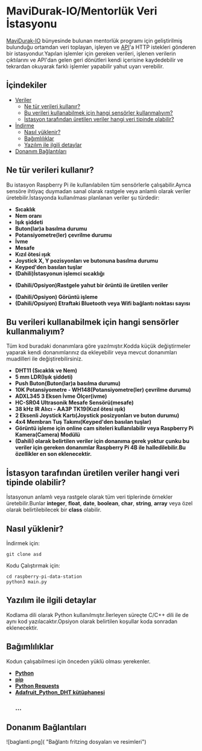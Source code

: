 # MaviDurak-IO/Mentorlük Veri İstasyonu
[MaviDurak-IO](https://kommunity.com/mavidurakio) bünyesinde bulunan mentorlük programı için geliştirilmiş bulunduğu ortamdan veri toplayan, işleyen ve [API](https://github.com/mavidurak/mentor-api)'a HTTP istekleri gönderen bir istasyondur.Yapılan işlemler için gereken verileri, işlenen verilerin çıktılarını ve API'dan gelen geri dönütleri kendi içerisine kaydedebilir ve tekrardan okuyarak farklı işlemler yapabilir yahut uyarı verebilir.

## İçindekiler
- [Veriler]()
  - [Ne tür verileri kullanır?](#ne-tür-verileri-kullanır)
  - [Bu verileri kullanabilmek için hangi sensörler kullanmalıyım?](#bu-verileri-kullanabilmek-için-hangi-sensörler-kullanmalıyım)
  - [İstasyon tarafından üretilen veriler hangi veri tipinde olabilir?](#i̇stasyon-tarafından-üretilen-veriler-hangi-veri-tipinde-olabilir)
- [İndirme]()
  - [Nasıl yüklenir?](#nasıl-yüklenir)
  - [Bağımlılıklar](#bağımlılıklar)
  - [Yazılım ile ilgili detaylar](#yazılım-ile-ilgili-detaylar)
- [Donanım Bağlantıları](#donanım-bağlantıları)

## Ne tür verileri kullanır?
Bu istasyon Raspberry Pi ile kullanılabilen tüm sensörlerle çalışabilir.Ayrıca sensöre ihtiyaç duymadan sanal olarak rastgele veya anlamlı olarak veriler üretebilir.İstasyonda kullanılması planlanan veriler şu türdedir:
+ **Sıcaklık**
+ **Nem oranı**
+ **Işık şiddeti**
+ **Buton(lar)a basılma durumu**
+ **Potansiyometre(ler) çevrilme durumu**
+ **İvme**
+ **Mesafe**
+ **Kızıl ötesi ışık**
+ **Joystick X, Y pozisyonları ve butonuna basılma durumu**
+ **Keyped'den basılan tuşlar**
+ **(Dahili)İstasyonun işlemci sıcaklığı**
* **(Dahili/Opsiyon)Rastgele yahut bir örüntü ile üretilen veriler**
+ **(Dahili/Opsiyon) Görüntü işleme**
+ **(Dahili/Opsiyon) Etraftaki Bluetooth veya Wifi bağlantı noktası sayısı**


## Bu verileri kullanabilmek için hangi sensörler kullanmalıyım?
Tüm kod buradaki donanımlara göre yazılmıştır.Kodda küçük değiştirmeler yaparak kendi donanımlarınız da ekleyebilir veya mevcut donanımları muadilleri ile değiştirebilirsiniz.
+ **DHT11 (Sıcaklık ve Nem)**
+ **5 mm LDR(Işık şiddeti)**
+ **Push Buton(Buton(lar)a basılma durumu)**
+ **10K Potansiyometre - WH148(Potansiyometre(ler) çevrilme durumu)**
+ **ADXL345 3 Eksen İvme Ölçer(ivme)**
+ **HC-SR04 Ultrasonik Mesafe Sensörü(mesafe)**
+ **38 kHz IR Alıcı - AA3P TK19(Kızıl ötesi ışık)**
+ **2 Eksenli Joystick Kartı(Joystick posizyonları ve buton durumu)**
+ **4x4 Membran Tuş Takımı(Keyped'den basılan tuşlar)**
+ **Görüntü işleme için online cam siteleri kullanılabilir veya Raspberry Pi Kamera(Camera) Modülü**
+ **(Dahili) olarak belirtilen veriler için donanıma gerek yoktur çunku bu veriler için gereken donanımlar Raspberry Pi 4B ile halledilebilir.Bu özellikler en son eklenecektir.**


## İstasyon tarafından üretilen veriler hangi veri tipinde olabilir?
İstasyonun anlamlı veya rastgele olarak tüm veri tiplerinde örnekler üretebilir.Bunlar **integer**, **float**, **date**, **boolean**, **char**, **string**, **array** veya özel olarak belirtilebilecek bir **class** olabilir.
 
 ## Nasıl yüklenir?
 İndirmek için:
 ``` 
 git clone asd
 ```
 Kodu Çalıştırmak için:
 ```
 cd raspberry-pi-data-station
 python3 main.py
 ```

## Yazılım ile ilgili detaylar
Kodlama dili olarak Python kullanılmıştır.İlerleyen süreçte C/C++ dili ile de aynı kod yazılacaktır.Opsiyon olarak belirtilen koşullar koda sonradan eklenecektir.


## Bağımlılıklar
Kodun çalışabilmesi için önceden yüklü olması yerekenler.
+ **[Python](https://www.python.org/)**
+ **[pip](https://www.python.org/)**
+ **[Python Requests](https://requests.readthedocs.io/en/master/)**
+ **[Adafruit_Python_DHT kütüphanesi](https://github.com/adafruit/Adafruit_Python_DHT)**
   ### ...
 
## Donanım Bağlantıları
![baglanti.png]( "Bağlantı fritzing dosyaları ve resimleri")
